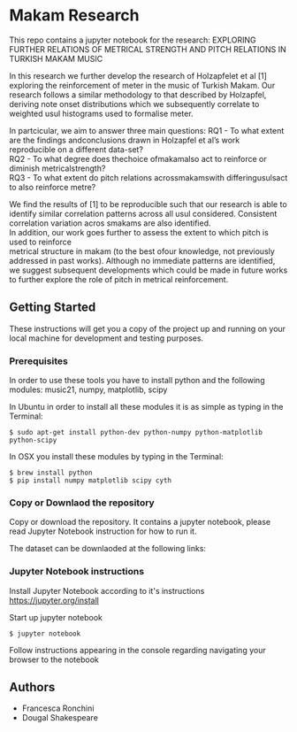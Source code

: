 # Makam Research

This repo contains a jupyter notebook for the research:
EXPLORING FURTHER RELATIONS OF METRICAL STRENGTH AND PITCH RELATIONS IN TURKISH MAKAM MUSIC 

In this research we further develop the research of Holzapfelet et al [1]
exploring  the  reinforcement  of  meter  in  the music of Turkish Makam. 
Our research follows a similar methodology to that described by Holzapfel, 
deriving note onset  distributions  which  we  subsequently  correlate  to 
weighted usul histograms used  to  formalise  meter.   

In partcicular, we aim to answer three main questions:
RQ1 - To  what  extent  are  the  findings  andconclusions drawn in Holzapfel et al’s work reproducible on  a different  data-set?   
RQ2 - To  what degree  does thechoice ofmakamalso act to reinforce or diminish metricalstrength?  
RQ3 - To what extent do pitch relations acrossmakamswith differingusulsact to also reinforce metre?

We find  the  results  of  [1]  to  be  reproducible  such  that  our research  is  able  to  identify  similar 
correlation  patterns across all usul considered. 
Consistent correlation variation acros smakams are also identified.  
In addition, our work goes  further  to  assess  the  extent  to  which  pitch  is  used to  reinforce  
metrical  structure  in makam (to  the  best  ofour knowledge,  not previously addressed in past works).
Although no immediate patterns are identified, we suggest subsequent developments which could be made in future works  to 
further  explore  the  role  of  pitch  in  metrical reinforcement.

## Getting Started

These instructions will get you a copy of the project up and running on your local machine for development and testing purposes. 

### Prerequisites

In order to use these tools you have to install python and the following modules: music21, numpy, matplotlib, scipy 

In Ubuntu in order to install all these modules it is as simple as typing in the Terminal:
```
$ sudo apt-get install python-dev python-numpy python-matplotlib python-scipy 
```

In OSX you install these modules by typing in the Terminal:

```
$ brew install python
$ pip install numpy matplotlib scipy cyth
````

### Copy or Downlaod the repository 

Copy or download the repository. 
It contains a jupyter notebook, please read Jupyter Notebook instruction for how to run it.

The dataset can be downlaoded at the following links:


### Jupyter Notebook instructions
Install Jupyter Notebook according to it's instructions https://jupyter.org/install

Start up jupyter notebook

```
$ jupyter notebook
```

Follow instructions appearing in the console regarding navigating your browser to the notebook

## Authors 
- Francesca Ronchini
- Dougal Shakespeare

